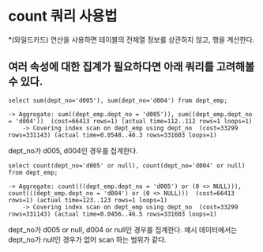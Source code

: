 # count 쿼리 사용법

*(와일드카드) 연산을 사용하면 테이블의 전체열 정보를 상관하지 않고, 행을 계산한다.

## 여러 속성에 대한 집계가 필요하다면 아래 쿼리를 고려해볼 수 있다.
```
select sum(dept_no='d005'), sum(dept_no='d004') from dept_emp;

-> Aggregate: sum((dept_emp.dept_no = 'd005')), sum((dept_emp.dept_no = 'd004'))  (cost=66413 rows=1) (actual time=112..112 rows=1 loops=1)
    -> Covering index scan on dept_emp using dept_no  (cost=33299 rows=331143) (actual time=0.0548..46.3 rows=331603 loops=1)

```
dept_no가 d005, d004인 경우를 집계한다.


```
select count(dept_no='d005' or null), count(dept_no='d004' or null) from dept_emp;

-> Aggregate: count(((dept_emp.dept_no = 'd005') or (0 <> NULL))), count(((dept_emp.dept_no = 'd004') or (0 <> NULL)))  (cost=66413 rows=1) (actual time=123..123 rows=1 loops=1)
    -> Covering index scan on dept_emp using dept_no  (cost=33299 rows=331143) (actual time=0.0456..46.5 rows=331603 loops=1)
```
dept_no가 d005 or null, d004 or null인 경우를 집계한다.
예시 데이터에서는 dept_no가 null인 경우가 없어 scan 하는 범위가 같다.
